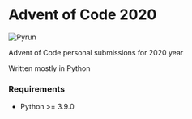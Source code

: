 # Advent of Code 2020
![Pyrun](https://github.com/margobra8/adventofcode2020/workflows/Pyrun/badge.svg?branch=main)

Advent of Code personal submissions for 2020 year

Written mostly in Python

### Requirements
- Python >= 3.9.0
